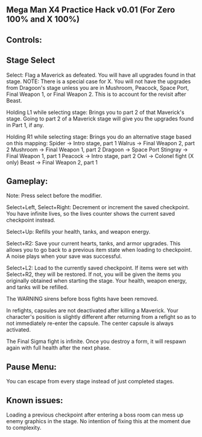 Mega Man X4 Practice Hack v0.01 (For Zero 100% and X 100%)
-------------------------------

Controls:
---------
Stage Select
------------
Select: 
Flag a Maverick as defeated. You will have all upgrades found in that stage.
NOTE: There is a special case for X. You will not have the upgrades from
Dragoon's stage unless you are in Mushroom, Peacock, Space Port, Final Weapon 1,
or Final Weapon 2. This is to account for the revisit after Beast.

Holding L1 while selecting stage:
Brings you to part 2 of that Maverick's stage.
Going to part 2 of a Maverick stage will give you
the upgrades found in Part 1, if any.

Holding R1 while selecting stage:
Brings you do an alternative stage based on this mapping:
Spider   -> Intro stage, part 1
Walrus   -> Final Weapon 2, part 2
Mushroom -> Final Weapon 1, part 2
Dragoon  -> Space Port
Stingray -> Final Weapon 1, part 1
Peacock  -> Intro stage, part 2
Owl      -> Colonel fight (X only)
Beast    -> Final Weapon 2, part 1

Gameplay:
---------
Note: Press select before the modifier.

Select+Left, Select+Right:
Decrement or increment the saved checkpoint.
You have infinite lives, so the lives counter shows the current
saved checkpoint instead.

Select+Up:
Refills your health, tanks, and weapon energy.

Select+R2:
Save your current hearts, tanks, and armor upgrades. This allows you to
go back to a previous item state when loading to checkpoint.
A noise plays when your save was successful.

Select+L2:
Load to the currently saved checkpoint. If items were set with Select+R2,
they will be restored. If not, you will be given the items you originally
obtained when starting the stage.
Your health, weapon energy, and tanks will be refilled.

The WARNING sirens before boss fights have been removed.

In refights, capsules are not deactivated after killing a Maverick.
Your character's position is slightly different after returning
from a refight so as to not immediately re-enter the capsule.
The center capsule is always activated.

The Final Sigma fight is infinite. Once you destroy a form, it will respawn again with full health after the next phase.

Pause Menu:
-----------
You can escape from every stage instead of just completed stages.

Known issues:
-----------
Loading a previous checkpoint after entering a boss room can mess up enemy graphics in the stage.
No intention of fixing this at the moment due to complexity.
